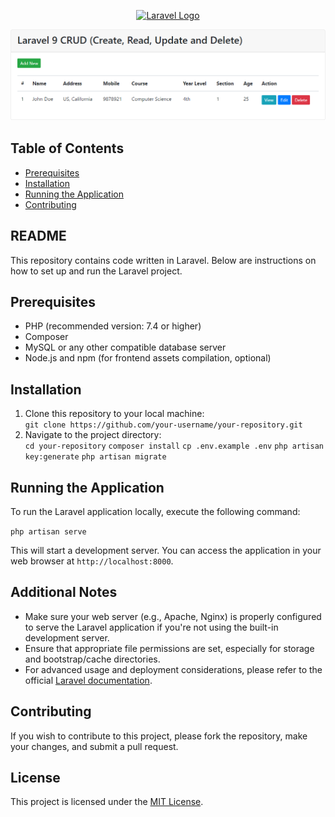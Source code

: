 <p align="center"><a href="https://laravel.com" target="_blank"><img src="https://raw.githubusercontent.com/laravel/art/master/logo-lockup/5%20SVG/2%20CMYK/1%20Full%20Color/laravel-logolockup-cmyk-red.svg" width="400" alt="Laravel Logo"></a></p>

![Homepage Screenshot](public/output.png)

## Table of Contents

- [Prerequisites](#prerequisites)
- [Installation](#installation)
- [Running the Application](#running-the-application)
- [Contributing](#contributing)

## README

<p>This repository contains code written in Laravel. Below are instructions on how to set up and run the Laravel project.</p>

## Prerequisites

<ul>
    <li>PHP (recommended version: 7.4 or higher)</li>
    <li>Composer</li>
    <li>MySQL or any other compatible database server</li>
    <li>Node.js and npm (for frontend assets compilation, optional)</li>
</ul>

## Installation

<ol>
    <li>Clone this repository to your local machine:</li>
    <code>git clone https://github.com/your-username/your-repository.git</code>
    <li>Navigate to the project directory:</li>
    <code>cd your-repository</code>
    <code>composer install</code>
    <code>cp .env.example .env</code>
    <code>php artisan key:generate</code>
    <code>php artisan migrate</code>
</ol>

## Running the Application

<p>To run the Laravel application locally, execute the following command:</p>
<code>php artisan serve</code>
<p>This will start a development server. You can access the application in your web browser at <code>http://localhost:8000</code>.</p>

## Additional Notes

<ul>
    <li>Make sure your web server (e.g., Apache, Nginx) is properly configured to serve the Laravel application if you're not using the built-in development server.</li>
    <li>Ensure that appropriate file permissions are set, especially for storage and bootstrap/cache directories.</li>
    <li>For advanced usage and deployment considerations, please refer to the official <a href="https://laravel.com/docs">Laravel documentation</a>.</li>
</ul>

## Contributing

<p>If you wish to contribute to this project, please fork the repository, make your changes, and submit a pull request.</p>

## License

<p>This project is licensed under the <a href="LICENSE">MIT License</a>.</p>
